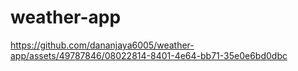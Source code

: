 # weather-app


https://github.com/dananjaya6005/weather-app/assets/49787846/08022814-8401-4e64-bb71-35e0e6bd0dbc



